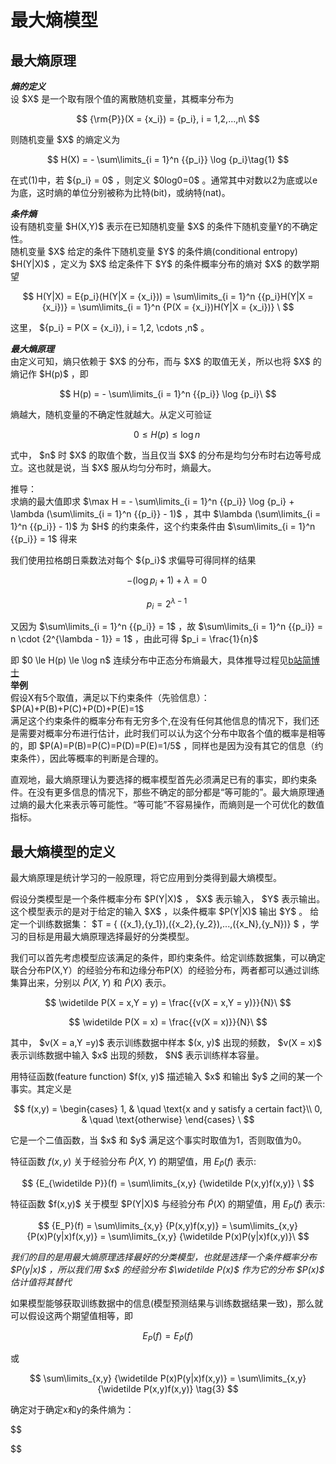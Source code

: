 # 最大熵模型
## 最大熵原理

***熵的定义***  
设 $X\$ 是一个取有限个值的离散随机变量，其概率分布为

$$
{\rm{P}}(X = {x_i}) = {p_i},  i = 1,2,...,n\
$$

则随机变量 $X\$ 的熵定义为

$$
H(X) =  - \sum\limits_{i = 1}^n {{p_i}} \log {p_i}\tag{1}
$$

在式(1)中，若 ${p_i} = 0\$ ，则定义 $0log0=0\$ 。通常其中对数以2为底或以e为底，这时熵的单位分别被称为比特(bit)，或纳特(nat)。

***条件熵***  
设有随机变量 $H(X,Y)\$ 表示在已知随机变量 $X\$ 的条件下随机变量Y的不确定性。  
随机变量 $X\$ 给定的条件下随机变量 $Y\$ 的条件熵(conditional entropy) $H(Y|X)\$ ，定义为 $X\$ 给定条件下 $Y\$ 的条件概率分布的熵对 $X\$ 的数学期望

$$
H(Y|X) = E{p_i}(H(Y|X = {x_i})) = \sum\limits_{i = 1}^n {{p_i}H(Y|X = {x_i})}  = \sum\limits_{i = 1}^n {P(X = {x_i})H(Y|X = {x_i})} \
$$

这里， ${p_i} = P(X = {x_i}), i = 1,2, \cdots ,n\$ 。

***最大熵原理***  
由定义可知，熵只依赖于 $X\$ 的分布，而与 $X\$ 的取值无关，所以也将 $X\$ 的熵记作 $H(p)\$ ，即

$$
H(p) =  - \sum\limits_{i = 1}^n {{p_i}} \log {p_i}\
$$

熵越大，随机变量的不确定性就越大。从定义可验证

$$
0 \le H(p) \le \log n\
$$

式中， $n\$ 时 $X\$ 的取值个数，当且仅当 $X\$ 的分布是均匀分布时右边等号成立。这也就是说，当 $X\$ 服从均匀分布时，熵最大。

推导：  
求熵的最大值即求 $\max  H =  - \sum\limits_{i = 1}^n {{p_i}} \log {p_i} + \lambda (\sum\limits_{i = 1}^n {{p_i}}  - 1)\$ ，其中 $\lambda (\sum\limits_{i = 1}^n {{p_i}}  - 1)\$ 为 $H\$ 的约束条件，这个约束条件由 $\sum\limits_{i = 1}^n {{p_i}}  = 1\$ 得来

我们使用拉格朗日乘数法对每个 ${p_i}\$ 求偏导可得同样的结果

$$
-(\log {p_i} + 1) + \lambda  = 0\
$$

$$
{p_i} = {2^{\lambda  - 1}}\
$$

又因为 $\sum\limits_{i = 1}^n {{p_i}}  = 1\$ ，故 $\sum\limits_{i = 1}^n {{p_i}}  = n \cdot {2^{\lambda  - 1}} = 1\$ ，由此可得 $p_i = \frac{1}{n}\$ 

即 $0 \le H(p) \le \log n\$ 
连续分布中正态分布熵最大，具体推导过程见[b站简博士](https://www.bilibili.com/video/BV1No4y1o7ac?p=65&vd_source=17517435653aa14cfea6edfa3d9b5f96)  
**举例**  
假设X有5个取值，满足以下约束条件（先验信息）： $P(A)+P(B)+P(C)+P(D)+P(E)=1\$   
满足这个约束条件的概率分布有无穷多个,在没有任何其他信息的情况下，我们还是需要对概率分布进行估计，此时我们可以认为这个分布中取各个值的概率是相等的，即 $P(A)=P(B)=P(C)=P(D)=P(E)=1/5\$ ，同样也是因为没有其它的信息（约束条件），因此等概率的判断是合理的。

直观地，最大熵原理认为要选择的概率模型首先必须满足已有的事实，即约束条件。在没有更多信息的情况下，那些不确定的部分都是“等可能的”。最大熵原理通过熵的最大化来表示等可能性。“等可能”不容易操作，而熵则是一个可优化的数值指标。
## 最大熵模型的定义

最大熵原理是统计学习的一般原理，将它应用到分类得到最大熵模型。


假设分类模型是一个条件概率分布 $P(Y|X)\$ ， $X\$ 表示输入， $Y\$ 表示输出。这个模型表示的是对于给定的输入 $X\$ ，以条件概率 $P(Y|X)\$ 输出 $Y\$ 。
给定一个训练数据集：
$T = \{ ({x_1},{y_1}),({x_2},{y_2}),...,({x_N},{y_N})\} \$ 
，学习的目标是用最大熵原理选择最好的分类模型。  

我们可以首先考虑模型应该满足的条件，即约束条件。给定训练数据集，可以确定联合分布P(X,Y）的经验分布和边缘分布P(X）的经验分布，两者都可以通过训练集算出来，分别以 $\widetilde{P}(X,Y)$ 和 $\widetilde{P}(X)$ 表示。

$$
\widetilde P(X = x,Y = y) = \frac{{v(X = x,Y = y)}}{N}\
$$

$$
\widetilde P(X = x) = \frac{{v(X = x)}}{N}\
$$

其中， $v(X = a,Y =y)\$ 表示训练数据中样本 $(x, y)\$ 出现的频数， $v(X = x)\$ 表示训练数据中输入 $x\$ 出现的频数， $N\$ 表示训练样本容量。

用特征函数(feature function)  $f(x, y)\$ 描述输入 $x\$ 和输出 $y\$ 之间的某一个事实。其定义是

$$
 f(x,y) =
  \begin{cases}
    1,       & \quad \text{x and y satisfy a certain fact}\\
    0,  & \quad \text{otherwise}
  \end{cases}
\
$$

它是一个二值函数，当 $x\$ 和 $y\$ 满足这个事实时取值为1，否则取值为0。

特征函数 $f(x,y)$ 关于经验分布 $\widetilde{P}(X,Y)$ 的期望值，用 $E_{\widetilde{P}}(f)$ 表示:

$$
{E_{\widetilde P}}(f) = \sum\limits_{x,y} {\widetilde P(x,y)f(x,y)} \
$$

特征函数 $f(x,y)\$ 关于模型 $P(Y|X)\$ 与经验分布 $\widetilde{P}(X)$ 的期望值，用 $E_{{P}}(f)$ 表示:

$$
{E_P}(f) = \sum\limits_{x,y} {P(x,y)f(x,y)} = \sum\limits_{x,y} {P(x)P(y|x)f(x,y)} = \sum\limits_{x,y} {\widetilde P(x)P(y|x)f(x,y)}\
$$

*我们的目的是用最大熵原理选择最好的分类模型，也就是选择一个条件概率分布 $P(y|x)\$ ，所以我们用 $x\$ 的经验分布 $\widetilde P(x)\$ 作为它的分布 $P(x)\$ 估计值将其替代*

如果模型能够获取训练数据中的信息(模型预测结果与训练数据结果一致)，那么就可以假设这两个期望值相等，即

$$
{E_P}(f) = {E_{\widetilde P}}(f)\tag{2}
$$

或

$$
\sum\limits_{x,y} {\widetilde P(x)P(y|x)f(x,y)}  = \sum\limits_{x,y} {\widetilde P(x,y)f(x,y)} \tag{3}
$$

确定对于确定x和y的条件熵为：

$$

$$


